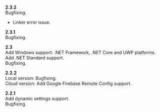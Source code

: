 **2.3.2**  
Bugfixing:  
- Linker error issue.  

**2.3.1**  
Bugfixing.  

**2.3**  
Add Windows support: .NET Framework, .NET Core and UWP platforms.  
Add .NET Standard support.  
Bugfixing.  

**2.2.2**  
Local version: Bugfixing.  
Cloud version: Add Google Firebase Remote Config support.  

**2.2.1**  
Add dynamic settings support.  
Bugfixing.  
